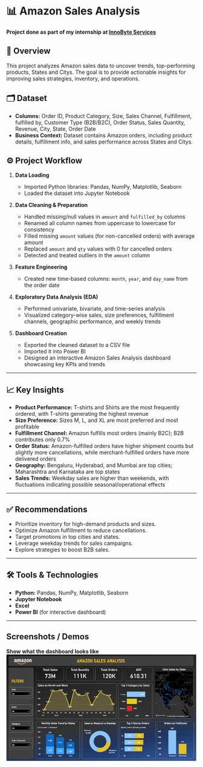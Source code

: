 # 📊 Amazon Sales Analysis
**Project done as part of my internship at [InnoByte Services](#)** 

## 📌 Overview
This project analyzes Amazon sales data to uncover trends, top-performing products, States and Citys. The goal is to provide actionable insights for improving sales strategies, inventory, and operations.

## 🗂️ Dataset
- **Columns:** Order ID, Product Category, Size, Sales Channel, Fulfillment, fulfilled by, Customer Type (B2B/B2C), Order Status, Sales Quantity, Revenue, City, State, Order Date  
- **Business Context:** Dataset contains Amazon orders, including product details, fulfillment info, and sales performance across States and Citys.

## ⚙️ Project Workflow
1. **Data Loading**  
   - Imported Python libraries: Pandas, NumPy, Matplotlib, Seaborn  
   - Loaded the dataset into Jupyter Notebook  

3. **Data Cleaning & Preparation**  
   - Handled missing/null values in `amount` and `fulfilled_by` columns  
   - Renamed all column names from uppercase to lowercase for consistency  
   - Filled missing `amount` values (for non-cancelled orders) with average amount  
   - Replaced `amount` and `qty` values with 0 for cancelled orders  
   - Detected and treated outliers in the `amount` column  

4. **Feature Engineering**  
   - Created new time-based columns: `month`, `year`, and `day_name` from the order date  

5. **Exploratory Data Analysis (EDA)**  
   - Performed univariate, bivariate, and time-series analysis  
   - Visualized category-wise sales, size preferences, fulfillment channels, geographic performance, and weekly trends  

6. **Dashboard Creation**  
   - Exported the cleaned dataset to a CSV file  
   - Imported it into Power BI  
   - Designed an interactive Amazon Sales Analysis dashboard showcasing key KPIs and trends  

---

## 📈 Key Insights
- **Product Performance:** T-shirts and Shirts are the most frequently ordered, with T-shirts generating the highest revenue  
- **Size Preference:** Sizes M, L, and XL are most preferred and most profitable  
- **Fulfillment Channel:** Amazon fulfills most orders (mainly B2C); B2B contributes only 0.7%  
- **Order Status:** Amazon-fulfilled orders have higher shipment counts but slightly more cancellations, while merchant-fulfilled orders
 have more delivered orders  
- **Geography:** Bengaluru, Hyderabad, and Mumbai are top cities; Maharashtra and Karnataka are top states  
- **Sales Trends:** Weekday sales are higher than weekends, with fluctuations indicating possible seasonal/operational effects  

---

## ✅ Recommendations
- Prioritize inventory for high-demand products and sizes.  
- Optimize Amazon fulfillment to reduce cancellations.  
- Target promotions in top cities and states.  
- Leverage weekday trends for sales campaigns.  
- Explore strategies to boost B2B sales.

--- 

## 🛠️ Tools & Technologies
- **Python:** Pandas, NumPy, Matplotlib, Seaborn  
- **Jupyter Notebook**  
- **Excel**
- **Power BI** (for interactive dashboard)

---

## Screenshots / Demos
**Show what the dashboard looks like**
![Amazon Sales Dashboard](https://github.com/darktornedo/InnoByte-Services-Internship-Project/blob/main/Amazon_Sales_Analysis.png)
